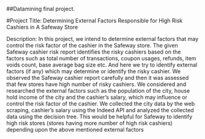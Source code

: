 ##Datamining final project.

#Project Title: Determining External Factors Responsible for High Risk Cashiers in A Safeway Store

Description: In this project, we intend to determine external factors that may control the risk factor
of the cashier in the Safeway store. The given Safeway cashier risk report identifies the risky cashiers based on the factors such as total number of transactions, coupon usages, refunds, item voids count, base average bag size etc. And here we try to identify external factors (if any) which may determine or identify the risky cashier. We observed the Safeway cashier report carefully and then it was assessed that few stores have high number of risky cashiers. We considered and researched the external factors such as the population of the city, house hold income of the city and the cashier’s salary, which may influence or control the risk factor of the cashier. We collected the city data by the web scraping, cashier’s salary using the Indeed API and analyzed the collected data using the decision tree. This would be helpful for Safeway to identify high risk stores (stores having more number of high risk cashiers) depending upon the above mentioned external factors


